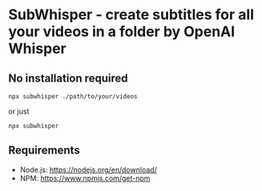 # SubWhisper - create subtitles for all your videos in a folder by OpenAI Whisper

## No installation required

```
npx subwhisper ./path/to/your/videos
```

or just

```
npx subwhisper
```

## Requirements

- Node.js: https://nodejs.org/en/download/
- NPM: https://www.npmjs.com/get-npm